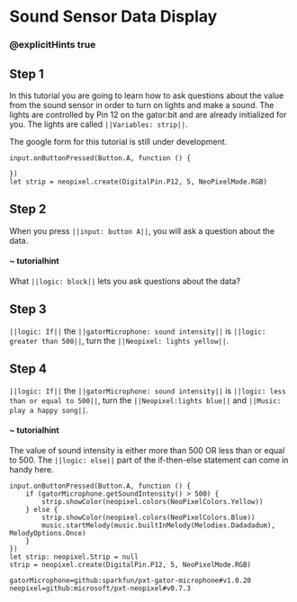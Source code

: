 # Sound Sensor Data Display
### @explicitHints true

## Step 1
In this tutorial you are going to learn how to ask questions about the value from
the sound sensor in order to turn on lights and make a sound. The lights are controlled
by Pin 12 on the gator:bit and are already initialized for you. 
The lights are called ``||Variables: strip||``.

The google form for this tutorial is still under development.

```template
input.onButtonPressed(Button.A, function () {
   
})
let strip = neopixel.create(DigitalPin.P12, 5, NeoPixelMode.RGB)
```

## Step 2
When you press ``||input: button A||``, you will ask a question about the data.

#### ~ tutorialhint
What ``||logic: block||`` lets you ask questions about the data?

## Step 3 
``||logic: If||`` the ``||gatorMicrophone: sound intensity||`` is ``||logic: greater than 500||``, turn the ``||Neopixel: lights yellow||``.

## Step 4
``||logic: If||`` the ``||gatorMicrophone: sound intensity||`` is ``||logic: less than or equal to 500||``, turn the ``||Neopixel:lights blue||`` and ``||Music: play a happy song||``.
#### ~ tutorialhint
The value of sound intensity is either more than 500 OR less than or equal to 500. 
The ``||logic: else||`` part of the if-then-else statement can come in handy here.

```ghost
input.onButtonPressed(Button.A, function () {
    if (gatorMicrophone.getSoundIntensity() > 500) {
        strip.showColor(neopixel.colors(NeoPixelColors.Yellow))
    } else {
        strip.showColor(neopixel.colors(NeoPixelColors.Blue))
        music.startMelody(music.builtInMelody(Melodies.Dadadadum), MelodyOptions.Once)
    }
})
let strip: neopixel.Strip = null
strip = neopixel.create(DigitalPin.P12, 5, NeoPixelMode.RGB)
```

```package
gatorMicrophone=github:sparkfun/pxt-gator-microphone#v1.0.20
neopixel=github:microsoft/pxt-neopixel#v0.7.3
```










